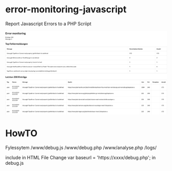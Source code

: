 # error-monitoring-javascript
Report Javascript Errors to a PHP Scriipt


![alt text](https://raw.githubusercontent.com/drexlma/error-monitoring-javascript/master/Screenshot.png)


# HowTO
Fylessytem
/www/debug.js
/www/debug.php
/www/analyse.php
/logs/

include <script src="https://xxx/debug.js"></script> in HTML File
Change   var baseurl = 'https://xxxx/debug.php'; in debug.js


